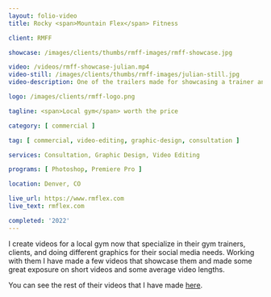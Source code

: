 ```yaml
---
layout: folio-video
title: Rocky <span>Mountain Flex</span> Fitness

client: RMFF

showcase: /images/clients/thumbs/rmff-images/rmff-showcase.jpg

video: /videos/rmff-showcase-julian.mp4
video-still: /images/clients/thumbs/rmff-images/julian-still.jpg
video-description: One of the trailers made for showcasing a trainer and client

logo: /images/clients/rmff-logo.png

tagline: <span>Local gym</span> worth the price

category: [ commercial ]

tag: [ commercial, video-editing, graphic-design, consultation ]

services: Consultation, Graphic Design, Video Editing

programs: [ Photoshop, Premiere Pro ]

location: Denver, CO

live_url: https://www.rmflex.com
live_text: rmflex.com

completed: '2022'
---
```


I create videos for a local gym now that specialize in their gym trainers, clients, and doing different graphics for their social media needs. Working with them I have made a few videos that showcase them and made some great exposure on short videos and some average video lengths.

You can see the rest of their videos that I have made [here](https://www.facebook.com/rmflexfitness/videos/).
